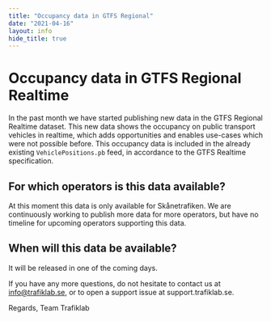 ```yaml
---
title: "Occupancy data in GTFS Regional"
date: "2021-04-16"
layout: info
hide_title: true
---
```


# Occupancy data in GTFS Regional Realtime

In the past month we have started publishing new data in the GTFS Regional Realtime dataset. This new data shows the
occupancy on public transport vehicles in realtime, which adds opportunities and enables use-cases which were not
possible before. This occupancy data is included in the already existing `VehiclePositions.pb` feed, in accordance to
the GTFS Realtime specification.

## For which operators is this data available?

At this moment this data is only available for Skånetrafiken. We are continuously working to publish more data for more
operators, but have no timeline for upcoming operators supporting this data.

## When will this data be available?

It will be released in one of the coming days.

If you have any more questions, do not hesitate to contact us at info@trafiklab.se, or to open a support issue at
support.trafiklab.se.

Regards, Team Trafiklab
